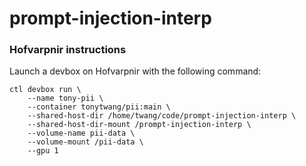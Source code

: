 # prompt-injection-interp

### Hofvarpnir instructions
Launch a devbox on Hofvarpnir with the following command:
```
ctl devbox run \
    --name tony-pii \
    --container tonytwang/pii:main \
    --shared-host-dir /home/twang/code/prompt-injection-interp \
    --shared-host-dir-mount /prompt-injection-interp \
    --volume-name pii-data \
    --volume-mount /pii-data \
    --gpu 1
```
